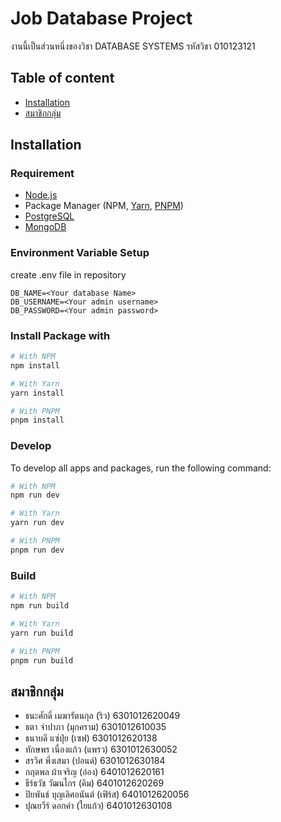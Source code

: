 # Job Database Project

งานนี้เป็นส่วนหนึ่งของวิชา DATABASE SYSTEMS รหัสวิชา 010123121

## Table of content

- [Installation](#Installation)
- [สมาชิกกลุ่ม](#สมาชิกกลุ่ม)

## Installation

### Requirement

- [Node.js](https://nodejs.org/en/)
- Package Manager (NPM, [Yarn](https://classic.yarnpkg.com/lang/en/docs/install/#windows-stable), [PNPM](https://pnpm.io/installation))
- [PostgreSQL](https://www.postgresql.org/download/)
- [MongoDB](https://www.mongodb.com/try/download/community)

### Environment Variable Setup

create .env file in repository

```env
DB_NAME=<Your database Name>
DB_USERNAME=<Your admin username>
DB_PASSWORD=<Your admin password>
```

### Install Package with

```bash
# With NPM
npm install

# With Yarn
yarn install

# With PNPM
pnpm install
```

### Develop

To develop all apps and packages, run the following command:

```bash
# With NPM
npm run dev

# With Yarn
yarn run dev

# With PNPM
pnpm run dev
```

### Build

```bash
# With NPM
npm run build

# With Yarn
yarn run build

# With PNPM
pnpm run build
```

## สมาชิกกลุ่ม

- ธนะศักดิ์ เมฆารัตนกุล (ริว) 6301012620049
- ธตา จำปาภา (มุกคราม) 6301012610035
- ธนาบดี แซ่ปุ่ย (เซฟ) 6301012620138
- ทักษพร เนื่องแก้ว (แพรว) 6301012630052
- สรวิศ พึ่งเสมา (ปอนด์) 6301012630184
- กฤตพล ผ้าเจริญ (อ๋อง) 6401012620161
- ธีร์ธวัช วัฒนไกร (คิม) 6401012620269
- ปิยพันธ์ บุญเลิศอนันต์ (เฟิร์ส) 6401012620056
- ปุณยวีร์ ดอกคำ (ใยแก้ว) 6401012630108
